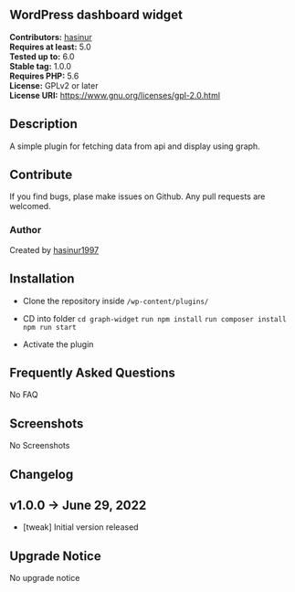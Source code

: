 ## WordPress dashboard widget

**Contributors:** [hasinur](https://profiles.wordpress.org/hasinur-rahman/)   
**Requires at least:** 5.0  
**Tested up to:** 6.0  
**Stable tag:** 1.0.0  
**Requires PHP:** 5.6  
**License:** GPLv2 or later  
**License URI:** https://www.gnu.org/licenses/gpl-2.0.html


## Description
A simple plugin for fetching data from api and display using graph.

## Contribute
If you find bugs, plase make issues on Github. Any pull requests are welcomed.

### Author
Created by [hasinur1997](https://github.com/hasinur1997)

## Installation
- Clone the repository inside `/wp-content/plugins/`
- CD into folder `cd graph-widget`
 `run npm install` 
 `run composer install`
 `npm run start`
 
- Activate the plugin

## Frequently Asked Questions
No FAQ

## Screenshots
No Screenshots

## Changelog

v1.0.0 -> June 29, 2022
--------------------------------------------
- [tweak] Initial version released

## Upgrade Notice
No upgrade notice
